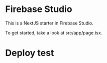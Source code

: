 # Firebase Studio

This is a NextJS starter in Firebase Studio.

To get started, take a look at src/app/page.tsx.
# Deploy test
